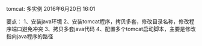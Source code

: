 tomcat: 多实例
2016年6月20日
16:01

要点：
1、安装java环境
2、安装tomcat程序，拷贝多套，修改目录名称，修改程序端口避免冲突
3、拷贝多套java代码
4、配置多个tomcat启动脚本，主要是修改指向java程序的路径
